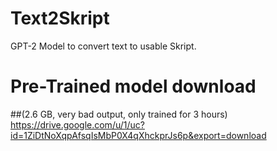 # Text2Skript
GPT-2 Model to convert text to usable Skript.

# Pre-Trained model download

##(2.6 GB, very bad output, only trained for 3 hours)
https://drive.google.com/u/1/uc?id=1ZiDtNoXqpAfsqIsMbP0X4qXhckprJs6p&export=download
